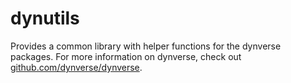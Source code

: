 # dynutils

Provides a common library with helper functions for the dynverse packages.
For more information on dynverse, check out [github.com/dynverse/dynverse](https://github.com/dynverse/dynverse).
